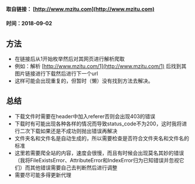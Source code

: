 #### 取自链接： [http://www.mzitu.com](http://www.mzitu.com)
#### 时间：2018-09-02
## 方法
- 在链接后从1开始枚举然后对其网页进行解析爬取
- 例如：解析 [http://www.mzitu.com/1](http://www.mzitu.com/1) 后找到其图片链接进行下载然后进行下一个url
- 这样可能会出现重复的，但暂时（懒）没有找到方法去解决。
## 总结
- 下载文件时需要在header中加入referer否则会出现403的错误
- 下载时有可能出现各种各样的情况而导致status_code不为200，这时我将进行二次下载如果还是不成功则抛出错误再解决
- 文件夹名和文件名是自动生成的，所以需要检查是否符合文件夹名和文件名的标准
- 这里若需要爬全站的内容，速度会很慢，而且有时候会出现莫名其妙的错误
（我将FileExistsError、AttributeError和IndexError归为已知错误并忽视它们）而其他错误需要自己去判断然后进行调整
- 需要尽可能多得更新代理
